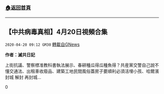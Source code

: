 ###  [:house:返回首頁](https://github.com/ourhimalayas/txt)
---

## 【中共病毒真相】4月20日視頻合集
`2020-04-20 09:12 GM30` [轉載自GNews](https://gnews.org/zh-hant/179198/)

**作者：滅共日記**

上街抗議、警察標准教科書執法展示、春耕種瓜得瓜種魚得？共産黨交警自己說不懂交通法、出租車收廢品、建築工地民間風俗蓋房子要順利必須活埋小孩、哈爾濱封城 解封 再封城…



0
